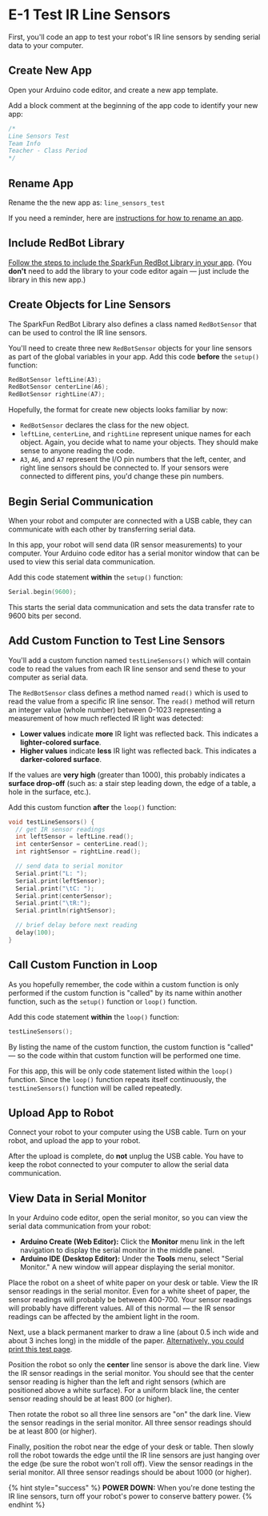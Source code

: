 # E-1 Test IR Line Sensors

First, you'll code an app to test your robot's IR line sensors by sending serial data to your computer.

## Create New App

Open your Arduino code editor, and create a new app template.

Add a block comment at the beginning of the app code to identify your new app:

```cpp
/*
Line Sensors Test
Team Info
Teacher - Class Period
*/
```

## Rename App

Rename the the new app as:  `line_sensors_test`

If you need a reminder, here are [instructions for how to rename an app](../../references/arduino-code-editor/save-and-rename-app.md).

## Include RedBot Library

[Follow the steps to include the SparkFun RedBot Library in your app](../../references/arduino-code-editor/include-redbot-library.md#include-redbot-library-in-app). \(You **don't** need to add the library to your code editor again — just include the library in this new app.\)

## Create Objects for Line Sensors

The SparkFun RedBot Library also defines a class named `RedBotSensor` that can be used to control the IR line sensors.

You'll need to create three new `RedBotSensor` objects for your line sensors as part of the global variables in your app. Add this code **before** the `setup()` function:

```cpp
RedBotSensor leftLine(A3);
RedBotSensor centerLine(A6);
RedBotSensor rightLine(A7);
```

Hopefully, the format for create new objects looks familiar by now:

* `RedBotSensor` declares the class for the new object.
* `leftLine`, `centerLine`, and `rightLine` represent unique names for each object. Again, you decide what to name your objects. They should make sense to anyone reading the code.
* `A3`, `A6`, and `A7` represent the I/O pin numbers that the left, center, and right line sensors should be connected to. If your sensors were connected to different pins, you'd change these pin numbers.

## Begin Serial Communication

When your robot and computer are connected with a USB cable, they can communicate with each other by transferring serial data.

In this app, your robot will send data \(IR sensor measurements\) to your computer. Your Arduino code editor has a serial monitor window that can be used to view this serial data communication.

Add this code statement **within** the `setup()` function:

```cpp
Serial.begin(9600);
```

This starts the serial data communication and sets the data transfer rate to 9600 bits per second.

## Add Custom Function to Test Line Sensors

You'll add a custom function named `testLineSensors()` which will contain code to read the values from each IR line sensor and send these to your computer as serial data.

The `RedBotSensor` class defines a method named `read()` which is used to read the value from a specific IR line sensor. The `read()` method will return an integer value \(whole number\) between 0-1023 representing a measurement of how much reflected IR light was detected:

* **Lower values** indicate **more** IR light was reflected back. This indicates a **lighter-colored surface**.
* **Higher values** indicate **less** IR light was reflected back. This indicates a **darker-colored surface**.

If the values are **very high** \(greater than 1000\), this probably indicates a **surface drop-off** \(such as: a stair step leading down, the edge of a table, a hole in the surface, etc.\).

Add this custom function **after** the `loop()` function:

```cpp
void testLineSensors() {
  // get IR sensor readings
  int leftSensor = leftLine.read();
  int centerSensor = centerLine.read();
  int rightSensor = rightLine.read();

  // send data to serial monitor
  Serial.print("L: ");
  Serial.print(leftSensor);
  Serial.print("\tC: ");
  Serial.print(centerSensor);
  Serial.print("\tR:");
  Serial.println(rightSensor);

  // brief delay before next reading
  delay(100);
}
```

## Call Custom Function in Loop

As you hopefully remember, the code within a custom function is only performed if the custom function is "called" by its name within another function, such as the `setup()` function or `loop()` function.

Add this code statement **within** the `loop()` function:

```cpp
testLineSensors();
```

By listing the name of the custom function, the custom function is "called" — so the code within that custom function will be performed one time.

For this app, this will be only code statement listed within the `loop()` function. Since the `loop()` function repeats itself continuously, the `testLineSensors()` function will be called repeatedly.

## Upload App to Robot

Connect your robot to your computer using the USB cable. Turn on your robot, and upload the app to your robot.

After the upload is complete, do **not** unplug the USB cable. You have to keep the robot connected to your computer to allow the serial data communication.

## View Data in Serial Monitor

In your Arduino code editor, open the serial monitor, so you can view the serial data communication from your robot:

* **Arduino Create \(Web Editor\):**  Click the **Monitor** menu link in the left navigation to display the serial monitor in the middle panel.
* **Arduino IDE \(Desktop Editor\):**  Under the **Tools** menu, select "Serial Monitor." A new window will appear displaying the serial monitor.

Place the robot on a sheet of white paper on your desk or table. View the IR sensor readings in the serial monitor. Even for a white sheet of paper, the sensor readings will probably be between 400-700. Your sensor readings will probably have different values. All of this normal — the IR sensor readings can be affected by the ambient light in the room.

Next, use a black permanent marker to draw a line \(about 0.5 inch wide and about 3 inches long\) in the middle of the paper.  [Alternatively, you could print this test page](https://drive.google.com/open?id=1_mJCy-WdcnZ7QPPBrMELXCgFrpG-g6VV).

Position the robot so only the **center** line sensor is above the dark line. View the IR sensor readings in the serial monitor. You should see that the center sensor reading is higher than the left and right sensors \(which are positioned above a white surface\). For a uniform black line, the center sensor reading should be at least 800 \(or higher\).

Then rotate the robot so all three line sensors are "on" the dark line. View the sensor readings in the serial monitor. All three sensor readings should be at least 800 \(or higher\).

Finally, position the robot near the edge of your desk or table. Then slowly roll the robot towards the edge until the IR line sensors are just hanging over the edge \(be sure the robot won't roll off\). View the sensor readings in the serial monitor. All three sensor readings should be about 1000 \(or higher\).

{% hint style="success" %}
**POWER DOWN:**  When you're done testing the IR line sensors, turn off your robot's power to conserve battery power.
{% endhint %}

